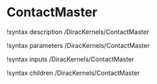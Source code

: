 <!-- MOOSE Documentation Stub: Remove this when content is added. -->

# ContactMaster

!syntax description /DiracKernels/ContactMaster

!syntax parameters /DiracKernels/ContactMaster

!syntax inputs /DiracKernels/ContactMaster

!syntax children /DiracKernels/ContactMaster
